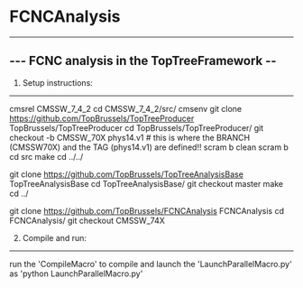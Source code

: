 # FCNCAnalysis
--------------------------------------------
--- FCNC analysis in the TopTreeFramework --
--------------------------------------------


1) Setup instructions:
----------------------

cmsrel CMSSW_7_4_2
cd CMSSW_7_4_2/src/
cmsenv
git clone https://github.com/TopBrussels/TopTreeProducer TopBrussels/TopTreeProducer
cd TopBrussels/TopTreeProducer/
git checkout -b CMSSW_70X phys14.v1   # this is where the BRANCH (CMSSW70X) and the TAG (phys14.v1) are defined!!
scram b clean
scram b
cd src
make
cd ../../

git clone https://github.com/TopBrussels/TopTreeAnalysisBase TopTreeAnalysisBase
cd TopTreeAnalysisBase/
git checkout master
make
cd ../

git clone https://github.com/TopBrussels/FCNCAnalysis FCNCAnalysis
cd FCNCAnalysis/
git checkout CMSSW_74X



2) Compile and run:
-------------------

run the 'CompileMacro' to compile and launch the 'LaunchParallelMacro.py' as 'python LaunchParallelMacro.py'


